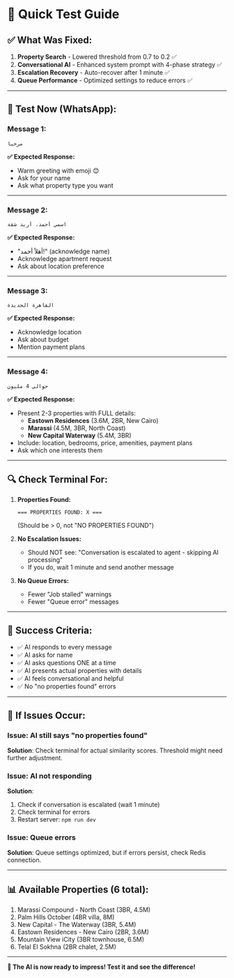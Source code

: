 # 🚀 Quick Test Guide

## ✅ **What Was Fixed:**

1. **Property Search** - Lowered threshold from 0.7 to 0.2 ✅
2. **Conversational AI** - Enhanced system prompt with 4-phase strategy ✅
3. **Escalation Recovery** - Auto-recover after 1 minute ✅
4. **Queue Performance** - Optimized settings to reduce errors ✅

---

## 🧪 **Test Now (WhatsApp):**

### **Message 1:**
```
مرحبا
```

**✅ Expected Response:**
- Warm greeting with emoji 😊
- Ask for your name
- Ask what property type you want

---

### **Message 2:**
```
اسمي أحمد، أريد شقة
```

**✅ Expected Response:**
- "أهلاً أحمد!" (acknowledge name)
- Acknowledge apartment request
- Ask about location preference

---

### **Message 3:**
```
القاهرة الجديدة
```

**✅ Expected Response:**
- Acknowledge location
- Ask about budget
- Mention payment plans

---

### **Message 4:**
```
حوالي 4 مليون
```

**✅ Expected Response:**
- Present 2-3 properties with FULL details:
  * **Eastown Residences** (3.6M, 2BR, New Cairo)
  * **Marassi** (4.5M, 3BR, North Coast)
  * **New Capital Waterway** (5.4M, 3BR)
- Include: location, bedrooms, price, amenities, payment plans
- Ask which one interests them

---

## 🔍 **Check Terminal For:**

1. **Properties Found:**
   ```
   === PROPERTIES FOUND: X ===
   ```
   (Should be > 0, not "NO PROPERTIES FOUND")

2. **No Escalation Issues:**
   - Should NOT see: "Conversation is escalated to agent - skipping AI processing"
   - If you do, wait 1 minute and send another message

3. **No Queue Errors:**
   - Fewer "Job stalled" warnings
   - Fewer "Queue error" messages

---

## 🎯 **Success Criteria:**

- ✅ AI responds to every message
- ✅ AI asks for name
- ✅ AI asks questions ONE at a time
- ✅ AI presents actual properties with details
- ✅ AI feels conversational and helpful
- ✅ No "no properties found" errors

---

## 🐛 **If Issues Occur:**

### **Issue: AI still says "no properties found"**
**Solution**: Check terminal for actual similarity scores. Threshold might need further adjustment.

### **Issue: AI not responding**
**Solution**: 
1. Check if conversation is escalated (wait 1 minute)
2. Check terminal for errors
3. Restart server: `npm run dev`

### **Issue: Queue errors**
**Solution**: Queue settings optimized, but if errors persist, check Redis connection.

---

## 📊 **Available Properties (6 total):**

1. Marassi Compound - North Coast (3BR, 4.5M)
2. Palm Hills October (4BR villa, 8M)
3. New Capital - The Waterway (3BR, 5.4M)
4. Eastown Residences - New Cairo (2BR, 3.6M)
5. Mountain View iCity (3BR townhouse, 6.5M)
6. Telal El Sokhna (2BR chalet, 2.5M)

---

**🎉 The AI is now ready to impress! Test it and see the difference!**
